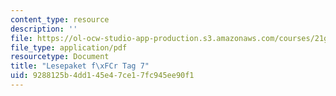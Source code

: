 ```yaml
---
content_type: resource
description: ''
file: https://ol-ocw-studio-app-production.s3.amazonaws.com/courses/21g-410-advanced-german-professional-communication-spring-2017/9288125b4dd145e47ce17fc945ee90f1_21G_410s17_W04_M10.pdf
file_type: application/pdf
resourcetype: Document
title: "Lesepaket f\xFCr Tag 7"
uid: 9288125b-4dd1-45e4-7ce1-7fc945ee90f1
---
```

